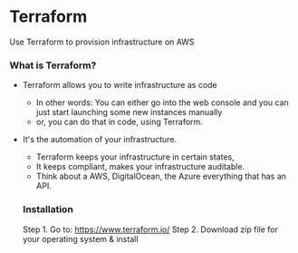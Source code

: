 # Terraform
Use Terraform to provision infrastructure on AWS
### What is Terraform?
- Terraform allows you to write infrastructure as code
  - In other words: You can either go into the web console and you can just start launching some new instances manually
  - or, you can do that in code, using Terraform.
- It's the automation of your infrastructure.
  - Terraform keeps your infrastructure in certain states,
  - It keeps compliant, makes your infrastructure auditable.
  - Think about a AWS, DigitalOcean, the Azure everything that has an API.
  
  ### Installation
  
  Step 1. Go to: https://www.terraform.io/
  Step 2. Download zip file for your operating system & install

